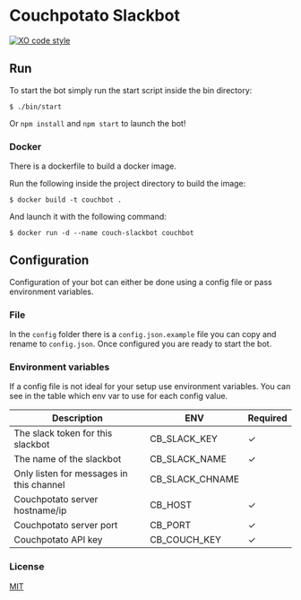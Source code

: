 
# Couchpotato Slackbot
[![XO code style](https://img.shields.io/badge/code_style-XO-5ed9c7.svg)](https://github.com/sindresorhus/xo)

## Run
To start the bot simply run the start script inside the bin directory:
```
$ ./bin/start
```

Or `npm install` and `npm start` to launch the bot!

### Docker
There is a dockerfile to build a docker image.

Run the following inside the project directory to build the image:
```
$ docker build -t couchbot .
```

And launch it with the following command:
```
$ docker run -d --name couch-slackbot couchbot
```


## Configuration
Configuration of your bot can either be done using a config file or pass environment variables.

### File
In the `config` folder there is a `config.json.example` file you can copy and rename to `config.json`. Once configured you are ready to start the bot.

### Environment variables
If a config file is not ideal for your setup use environment variables. You can see in the table which env var to use for each config value.

| Description | ENV | Required |
|-------------|-----|----------|
| The slack token for this slackbot | CB_SLACK_KEY | ✓ |
| The name of the slackbot | CB_SLACK_NAME | ✓ |
| Only listen for messages in this channel | CB_SLACK_CHNAME | |
| Couchpotato server hostname/ip | CB_HOST | ✓ |
| Couchpotato server port | CB_PORT | ✓ |
| Couchpotato API key | CB_COUCH_KEY | ✓ |

### License
[MIT](https://opensource.org/licenses/MIT)
